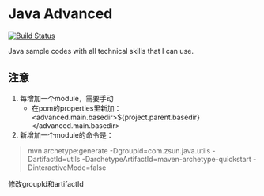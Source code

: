 # Java Advanced

[![Build Status](https://img.shields.io/travis/xcatliu/pagic.svg)](https://travis-ci.org/danielsunzhongyuan/java_advanced)


Java sample codes with all technical skills that I can use.


## 注意
1. 每增加一个module，需要手动
    * 在pom的properties里新加：<advanced.main.basedir>${project.parent.basedir}</advanced.main.basedir>
2. 新增加一个module的命令是：

>mvn archetype:generate -DgroupId=com.zsun.java.utils -DartifactId=utils -DarchetypeArtifactId=maven-archetype-quickstart -DinteractiveMode=false 

修改groupId和artifactId